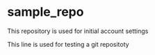 # sample_repo
This repository is used for initial  account settings 

This line is used for testing a git repositoty
